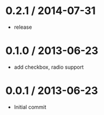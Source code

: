 
0.2.1 / 2014-07-31
==================

  * release

0.1.0 / 2013-06-23
==================

 * add checkbox, radio support

0.0.1 / 2013-06-23
==================

 * Initial commit
